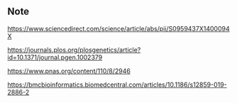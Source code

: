 ## Note

https://www.sciencedirect.com/science/article/abs/pii/S0959437X1400094X

https://journals.plos.org/plosgenetics/article?id=10.1371/journal.pgen.1002379

https://www.pnas.org/content/110/8/2946

https://bmcbioinformatics.biomedcentral.com/articles/10.1186/s12859-019-2886-2
